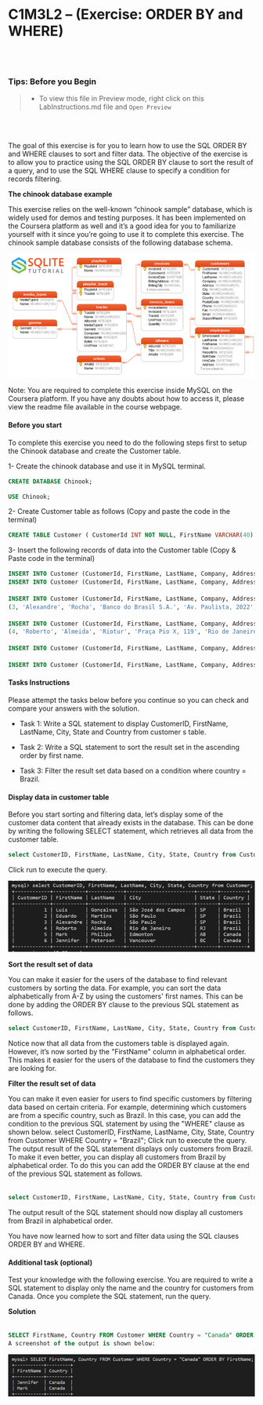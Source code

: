 # C1M3L2 – (Exercise: ORDER BY and WHERE)

<br><br>
 ### **Tips: Before you Begin**
> - To view this file in Preview mode, right click on this LabInstructions.md file and `Open Preview`

<br>
<br>

The goal of this exercise is for you to learn how to use the SQL ORDER BY and WHERE clauses to sort and filter data. The objective of the exercise is to allow you to practice using the SQL ORDER BY clause to sort the result of a query, and to use the SQL WHERE clause to specify a condition for records filtering.

**The chinook database example**

This exercise relies on the well-known “chinook sample” database, which is widely used for demos and testing purposes. It has been implemented on the Coursera platform as well and it’s a good idea for you to familiarize yourself with it since you’re going to use it to complete this exercise. 
The chinook sample database consists of the following database schema. 

![Chinook sample database](OrderByAndWhereImages/Picture1.png)

 
Note: You are required to complete this exercise inside MySQL on the Coursera platform. If you have any doubts about how to access it, please view the readme file available in the course webpage.

#### Before you start
To complete this exercise you need to do the following steps first to setup the Chinook database and create the Customer table.

1- Create the chinook database and use it in MySQL terminal.


```SQL
CREATE DATABASE Chinook;
```

```SQL
USE Chinook;
```

2- Create Customer table as follows (Copy and paste the code in the terminal)

```SQL
CREATE TABLE Customer ( CustomerId INT NOT NULL, FirstName VARCHAR(40) NOT NULL, LastName VARCHAR(20) NOT NULL, Company VARCHAR(80), Address VARCHAR(70), City VARCHAR(40), State VARCHAR(40), Country VARCHAR(40), PostalCode VARCHAR(10), Phone VARCHAR(24), Fax VARCHAR(24), Email VARCHAR(60) NOT NULL, SupportRepId INT, CONSTRAINT PK_Customer PRIMARY KEY  (CustomerId) );

```

3- Insert the following records of data into the Customer table (Copy & Paste code in the terminal)


```SQL
INSERT INTO Customer (CustomerId, FirstName, LastName, Company, Address, City, State, Country, PostalCode, Phone, Fax, Email, SupportRepId) VALUES (1, 'Luís', 'Gonçalves', 'Embraer - Empresa Brasileira de Aeronáutica S.A.', 'Av. Brigadeiro Faria Lima, 2170', 'São José dos Campos', 'SP', 'Brazil', '12227-000', '+55 (12) 3923-5555', '+55 (12) 3923-5566', 'luisg@embraer.com.br', 3);
INSERT INTO Customer (CustomerId, FirstName, LastName, Company, Address, City, State, Country, PostalCode, Phone, Fax, Email, SupportRepId) VALUES (2, 'Eduardo', 'Martins', 'Woodstock Discos', 'Rua Dr. Falcão Filho, 155', 'São Paulo', 'SP', 'Brazil', '01007-010', '+55 (11) 3033-5446', '+55 (11) 3033-4564', 'eduardo@woodstock.com.br', 4);

INSERT INTO Customer (CustomerId, FirstName, LastName, Company, Address, City, State, Country, PostalCode, Phone, Fax, Email, SupportRepId) VALUES
(3, 'Alexandre', 'Rocha', 'Banco do Brasil S.A.', 'Av. Paulista, 2022', 'São Paulo', 'SP', 'Brazil', '01310-200', '+55 (11) 3055-3278', '+55 (11) 3055-8131', 'alero@uol.com.br', 5);

INSERT INTO Customer (CustomerId, FirstName, LastName, Company, Address, City, State, Country, PostalCode, Phone, Fax, Email, SupportRepId) VALUES
(4, 'Roberto', 'Almeida', 'Riotur', 'Praça Pio X, 119', 'Rio de Janeiro', 'RJ', 'Brazil', '20040-020', '+55 (21) 2271-7000', '+55 (21) 2271-7070', 'roberto.almeida@riotur.gov.br', 3);

INSERT INTO Customer (CustomerId, FirstName, LastName, Company, Address, City, State, Country, PostalCode, Phone, Fax, Email, SupportRepId) VALUES (5, 'Mark', 'Philips', 'Telus', '8210 111 ST NW', 'Edmonton', 'AB', 'Canada', 'T6G 2C7', '+1 (780) 434-4554', '+1 (780) 434-5565', 'mphilips12@shaw.ca', 5);

INSERT INTO Customer (CustomerId, FirstName, LastName, Company, Address, City, State, Country, PostalCode, Phone, Fax, Email, SupportRepId) VALUES (6, 'Jennifer', 'Peterson', 'Rogers Canada', '700 W Pender Street', 'Vancouver', 'BC', 'Canada', 'V6C 1G8', '+1 (604) 688-2255', '+1 (604) 688-8756', 'jenniferp@rogers.ca', 3);
```


#### Tasks Instructions

Please attempt the tasks below before you continue so you can check and compare your answers with the solution.

* Task 1: Write a SQL statement to display CustomerID, FirstName, LastName, City, State and Country from customer     s table. 

* Task 2: Write a SQL statement to sort the result set in the ascending order by first name.  

* Task 3: Filter the result set data based on a condition where country = Brazil.

#### Display data in customer table

Before you start sorting and filtering data, let’s display some of the customer data content that already exists in the database. This can be done by writing the following SELECT statement, which retrieves all data from the customer table. 

```SQL
select CustomerID, FirstName, LastName, City, State, Country from Customer;
```

Click run to execute the query.
 
 ![Select data from Customer table](OrderByAndWhereImages/Picture2.png)


**Sort the result set of data**

You can make it easier for the users of the database to find relevant customers by sorting the data. For example, you can sort the data alphabetically from A-Z by using the customers' first names. This can be done by adding the ORDER BY clause to the previous SQL statement as follows. 


```SQL
select CustomerID, FirstName, LastName, City, State, Country from Customer ORDER BY FirstName; 
```
Notice now that all data from the customers table is displayed again. However, it’s now sorted by the "FirstName" column in alphabetical order. This makes it easier for the users of the database to find the customers they are looking for.

**Filter the result set of data**

You can make it even easier for users to find specific customers by filtering data based on certain criteria. For example, determining which customers are from a specific country, such as Brazil. In this case, you can add the condition to the previous SQL statement by using the "WHERE" clause as shown below. 
select CustomerID, FirstName, LastName, City, State, Country from Customer WHERE Country = "Brazil";
Click run to execute the query. 
The output result of the SQL statement displays only customers from Brazil.
To make it even better, you can display all customers from Brazil by alphabetical order. To do this you can add the ORDER BY clause at the end of the previous SQL statement as follows. 

```SQL

select CustomerID, FirstName, LastName, City, State, Country from Customer WHERE Country = "Brazil" ORDER BY FirstName;
```

The output result of the SQL statement should now display all customers from Brazil in alphabetical order. 

You have now learned how to sort and filter data using the SQL clauses ORDER BY and WHERE. 

#### Additional task (optional) 

Test your knowledge with the following exercise. You are required to write a SQL statement to display only the name and the country for customers from Canada. Once you complete the SQL statement, run the query.  


**Solution** 

```SQL

SELECT FirstName, Country FROM Customer WHERE Country = "Canada" ORDER BY FirstName;
A screenshot of the output is shown below:
 ```


![Output result of the select statement](OrderByAndWhereImages/Picture4.png)

